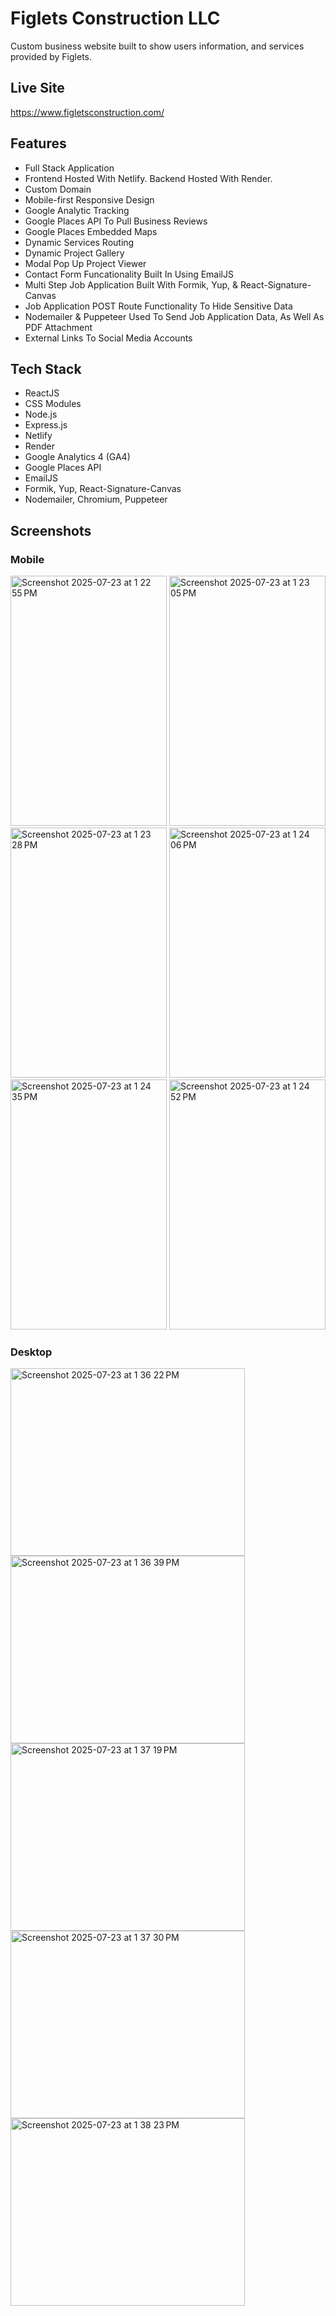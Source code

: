 # Figlets Construction LLC

Custom business website built to show users information, and services provided by Figlets. 

## Live Site
<a href="https://www.figletsconstruction.com/" target="_blank">https://www.figletsconstruction.com/</a>

## Features

* Full Stack Application
* Frontend Hosted With Netlify. Backend Hosted With Render.
* Custom Domain
* Mobile-first Responsive Design
* Google Analytic Tracking
* Google Places API To Pull Business Reviews
* Google Places Embedded Maps
* Dynamic Services Routing
* Dynamic Project Gallery
* Modal Pop Up Project Viewer
* Contact Form Funcationality Built In Using EmailJS
* Multi Step Job Application Built With Formik, Yup, & React-Signature-Canvas
* Job Application POST Route Functionality To Hide Sensitive Data
* Nodemailer & Puppeteer Used To Send Job Application Data, As Well As PDF Attachment
* External Links To Social Media Accounts

## Tech Stack

* ReactJS
* CSS Modules
* Node.js
* Express.js
* Netlify
* Render
* Google Analytics 4 (GA4)
* Google Places API
* EmailJS
* Formik, Yup, React-Signature-Canvas
* Nodemailer, Chromium, Puppeteer 

## Screenshots

### Mobile
<img width="250" height="400" alt="Screenshot 2025-07-23 at 1 22 55 PM" src="https://github.com/user-attachments/assets/ec0e816d-45a9-4eb6-b0d2-5bea4bf58f28" />
<img width="250" height="400" alt="Screenshot 2025-07-23 at 1 23 05 PM" src="https://github.com/user-attachments/assets/5bef3211-1ac0-41af-85c7-da926a9bff39" />
<img width="250" height="400" alt="Screenshot 2025-07-23 at 1 23 28 PM" src="https://github.com/user-attachments/assets/84fb85bc-3e74-4576-b60e-fa0d3f3a68f6" />
<img width="250" height="400" alt="Screenshot 2025-07-23 at 1 24 06 PM" src="https://github.com/user-attachments/assets/2ea86d4c-0f42-4d25-87b2-0baab031b644" />
<img width="250" height="400" alt="Screenshot 2025-07-23 at 1 24 35 PM" src="https://github.com/user-attachments/assets/2008f2db-7ac8-4726-b559-7bcc688b55da" />
<img width="250" height="400" alt="Screenshot 2025-07-23 at 1 24 52 PM" src="https://github.com/user-attachments/assets/3004929a-f724-4eab-9cd5-9104ee11a150" />

### Desktop
<img width="375" height="300" alt="Screenshot 2025-07-23 at 1 36 22 PM" src="https://github.com/user-attachments/assets/56ababac-0fdb-4ab6-bfcf-2a8469e24a3f" />
<img width="375" height="300" alt="Screenshot 2025-07-23 at 1 36 39 PM" src="https://github.com/user-attachments/assets/95e8d6c8-55f2-4bf7-be75-577b6cccb7e0" />
<img width="375" height="300" alt="Screenshot 2025-07-23 at 1 37 19 PM" src="https://github.com/user-attachments/assets/26cea613-ad57-42a6-902b-92e906cdc1ce" />
<img width="375" height="300" alt="Screenshot 2025-07-23 at 1 37 30 PM" src="https://github.com/user-attachments/assets/4ba6e2e1-ddad-48f9-a133-3ab8a54e4848" />
<img width="375" height="300" alt="Screenshot 2025-07-23 at 1 38 23 PM" src="https://github.com/user-attachments/assets/c0d546ed-ddd4-45ee-80d1-5aa25b8c2140" />


